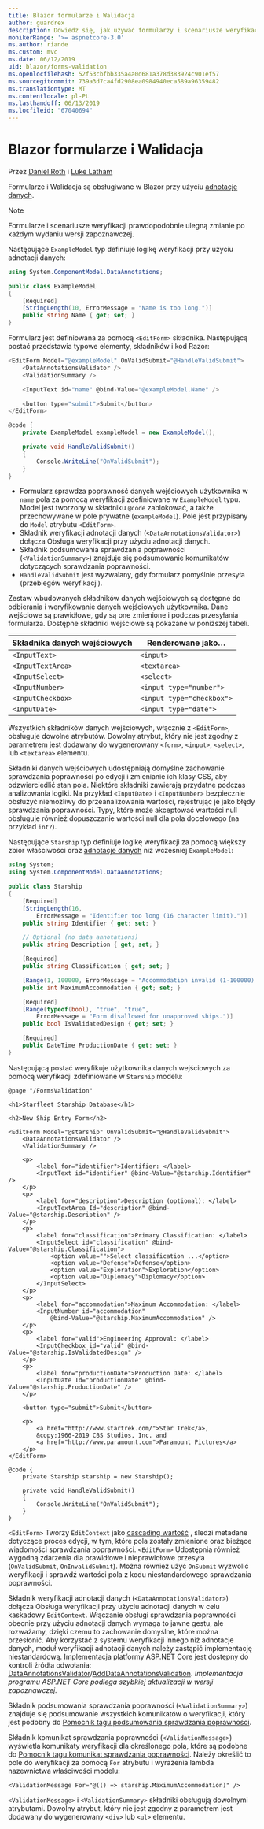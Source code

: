 ```yaml
---
title: Blazor formularze i Walidacja
author: guardrex
description: Dowiedz się, jak używać formularzy i scenariusze weryfikacji pola w Blazor.
monikerRange: '>= aspnetcore-3.0'
ms.author: riande
ms.custom: mvc
ms.date: 06/12/2019
uid: blazor/forms-validation
ms.openlocfilehash: 52f53cbfbb335a4a0d681a378d383924c901ef57
ms.sourcegitcommit: 739a3d7ca4fd2908ea0984940eca589a96359482
ms.translationtype: MT
ms.contentlocale: pl-PL
ms.lasthandoff: 06/13/2019
ms.locfileid: "67040694"
---
```

# <a name="blazor-forms-and-validation"></a>Blazor formularze i Walidacja

Przez [Daniel Roth](https://github.com/danroth27) i [Luke Latham](https://github.com/guardrex)

Formularze i Walidacja są obsługiwane w Blazor przy użyciu [adnotacje danych](xref:mvc/models/validation).

> [!NOTE]
> Formularze i scenariusze weryfikacji prawdopodobnie ulegną zmianie po każdym wydaniu wersji zapoznawczej.

Następujące `ExampleModel` typ definiuje logikę weryfikacji przy użyciu adnotacji danych:

```csharp
using System.ComponentModel.DataAnnotations;

public class ExampleModel
{
    [Required]
    [StringLength(10, ErrorMessage = "Name is too long.")]
    public string Name { get; set; }
}
```

Formularz jest definiowana za pomocą `<EditForm>` składnika. Następującą postać przedstawia typowe elementy, składników i kod Razor:

```csharp
<EditForm Model="@exampleModel" OnValidSubmit="@HandleValidSubmit">
    <DataAnnotationsValidator />
    <ValidationSummary />

    <InputText id="name" @bind-Value="@exampleModel.Name" />

    <button type="submit">Submit</button>
</EditForm>

@code {
    private ExampleModel exampleModel = new ExampleModel();

    private void HandleValidSubmit()
    {
        Console.WriteLine("OnValidSubmit");
    }
}
```

* Formularz sprawdza poprawność danych wejściowych użytkownika w `name` pola za pomocą weryfikacji zdefiniowane w `ExampleModel` typu. Model jest tworzony w składniku `@code` zablokować, a także przechowywane w pole prywatne (`exampleModel`). Pole jest przypisany do `Model` atrybutu `<EditForm>`.
* Składnik weryfikacji adnotacji danych (`<DataAnnotationsValidator>`) dołącza Obsługa weryfikacji przy użyciu adnotacji danych.
* Składnik podsumowania sprawdzania poprawności (`<ValidationSummary>`) znajduje się podsumowanie komunikatów dotyczących sprawdzania poprawności.
* `HandleValidSubmit` jest wyzwalany, gdy formularz pomyślnie przesyła (przebiegów weryfikacji).

Zestaw wbudowanych składników danych wejściowych są dostępne do odbierania i weryfikowanie danych wejściowych użytkownika. Dane wejściowe są prawidłowe, gdy są one zmienione i podczas przesyłania formularza. Dostępne składniki wejściowe są pokazane w poniższej tabeli.

| Składnika danych wejściowych   | Renderowane jako&hellip;       |
| ----------------- | ------------------------- |
| `<InputText>`     | `<input>`                 |
| `<InputTextArea>` | `<textarea>`              |
| `<InputSelect>`   | `<select>`                |
| `<InputNumber>`   | `<input type="number">`   |
| `<InputCheckbox>` | `<input type="checkbox">` |
| `<InputDate>`     | `<input type="date">`     |

Wszystkich składników danych wejściowych, włącznie z `<EditForm>`, obsługuje dowolne atrybutów. Dowolny atrybut, który nie jest zgodny z parametrem jest dodawany do wygenerowany `<form>`, `<input>`, `<select>`, lub `<textarea>` elementu.

Składniki danych wejściowych udostępniają domyślne zachowanie sprawdzania poprawności po edycji i zmienianie ich klasy CSS, aby odzwierciedlić stan pola. Niektóre składniki zawierają przydatne podczas analizowania logiki. Na przykład `<InputDate>` i `<InputNumber>` bezpiecznie obsłużyć niemożliwy do przeanalizowania wartości, rejestrując je jako błędy sprawdzania poprawności. Typy, które może akceptować wartości null obsługuje również dopuszczanie wartości null dla pola docelowego (na przykład `int?`).

Następujące `Starship` typ definiuje logikę weryfikacji za pomocą większy zbiór właściwości oraz [adnotacje danych](xref:mvc/models/validation) niż wcześniej `ExampleModel`:

```csharp
using System;
using System.ComponentModel.DataAnnotations;

public class Starship
{
    [Required]
    [StringLength(16, 
        ErrorMessage = "Identifier too long (16 character limit).")]
    public string Identifier { get; set; }

    // Optional (no data annotations)
    public string Description { get; set; }

    [Required]
    public string Classification { get; set; }

    [Range(1, 100000, ErrorMessage = "Accommodation invalid (1-100000).")]
    public int MaximumAccommodation { get; set; }

    [Required]
    [Range(typeof(bool), "true", "true", 
        ErrorMessage = "Form disallowed for unapproved ships.")]
    public bool IsValidatedDesign { get; set; }

    [Required]
    public DateTime ProductionDate { get; set; }
}
```

Następującą postać weryfikuje użytkownika danych wejściowych za pomocą weryfikacji zdefiniowane w `Starship` modelu:

```cshtml
@page "/FormsValidation"

<h1>Starfleet Starship Database</h1>

<h2>New Ship Entry Form</h2>

<EditForm Model="@starship" OnValidSubmit="@HandleValidSubmit">
    <DataAnnotationsValidator />
    <ValidationSummary />

    <p>
        <label for="identifier">Identifier: </label>
        <InputText id="identifier" @bind-Value="@starship.Identifier" />
    </p>
    <p>
        <label for="description">Description (optional): </label>
        <InputTextArea Id="description" @bind-Value="@starship.Description" />
    </p>
    <p>
        <label for="classification">Primary Classification: </label>
        <InputSelect id="classification" @bind-Value="@starship.Classification">
            <option value="">Select classification ...</option>
            <option value="Defense">Defense</option>
            <option value="Exploration">Exploration</option>
            <option value="Diplomacy">Diplomacy</option>
        </InputSelect>
    </p>
    <p>
        <label for="accommodation">Maximum Accommodation: </label>
        <InputNumber id="accommodation" 
            @bind-Value="@starship.MaximumAccommodation" />
    </p>
    <p>
        <label for="valid">Engineering Approval: </label>
        <InputCheckbox id="valid" @bind-Value="@starship.IsValidatedDesign" />
    </p>
    <p>
        <label for="productionDate">Production Date: </label>
        <InputDate Id="productionDate" @bind-Value="@starship.ProductionDate" />
    </p>

    <button type="submit">Submit</button>

    <p>
        <a href="http://www.startrek.com/">Star Trek</a>, 
        &copy;1966-2019 CBS Studios, Inc. and 
        <a href="http://www.paramount.com">Paramount Pictures</a>
    </p>
</EditForm>

@code {
    private Starship starship = new Starship();

    private void HandleValidSubmit()
    {
        Console.WriteLine("OnValidSubmit");
    }
}
```

`<EditForm>` Tworzy `EditContext` jako [cascading wartość](xref:blazor/components#cascading-values-and-parameters) , śledzi metadane dotyczące proces edycji, w tym, które pola zostały zmienione oraz bieżące wiadomości sprawdzania poprawności. `<EditForm>` Udostępnia również wygodną zdarzenia dla prawidłowe i nieprawidłowe przesyła (`OnValidSubmit`, `OnInvalidSubmit`). Można również użyć `OnSubmit` wyzwolić weryfikacji i sprawdź wartości pola z kodu niestandardowego sprawdzania poprawności.

Składnik weryfikacji adnotacji danych (`<DataAnnotationsValidator>`) dołącza Obsługa weryfikacji przy użyciu adnotacji danych w celu kaskadowy `EditContext`. Włączanie obsługi sprawdzania poprawności obecnie przy użyciu adnotacji danych wymaga to jawne gestu, ale rozważamy, dzięki czemu to zachowanie domyślne, które można przesłonić. Aby korzystać z systemu weryfikacji innego niż adnotacje danych, moduł weryfikacji adnotacji danych należy zastąpić implementację niestandardową. Implementacja platformy ASP.NET Core jest dostępny do kontroli źródła odwołania: [DataAnnotationsValidator](https://github.com/aspnet/AspNetCore/blob/master/src/Components/Components/src/Forms/DataAnnotationsValidator.cs)/[AddDataAnnotationsValidation](https://github.com/aspnet/AspNetCore/blob/master/src/Components/Components/src/Forms/EditContextDataAnnotationsExtensions.cs). *Implementacja programu ASP.NET Core podlega szybkiej aktualizacji w wersji zapoznawczej.*

Składnik podsumowania sprawdzania poprawności (`<ValidationSummary>`) znajduje się podsumowanie wszystkich komunikatów o weryfikacji, który jest podobny do [Pomocnik tagu podsumowania sprawdzania poprawności](xref:mvc/views/working-with-forms#the-validation-summary-tag-helper).

Składnik komunikat sprawdzania poprawności (`<ValidationMessage>`) wyświetla komunikaty weryfikacji dla określonego pola, które są podobne do [Pomocnik tagu komunikat sprawdzania poprawności](xref:mvc/views/working-with-forms#the-validation-message-tag-helper). Należy określić to pole do weryfikacji za pomocą `For` atrybutu i wyrażenia lambda nazewnictwa właściwości modelu:

```cshtml
<ValidationMessage For="@(() => starship.MaximumAccommodation)" />
```

`<ValidationMessage>` i `<ValidationSummary>` składniki obsługują dowolnymi atrybutami. Dowolny atrybut, który nie jest zgodny z parametrem jest dodawany do wygenerowany `<div>` lub `<ul>` elementu.
